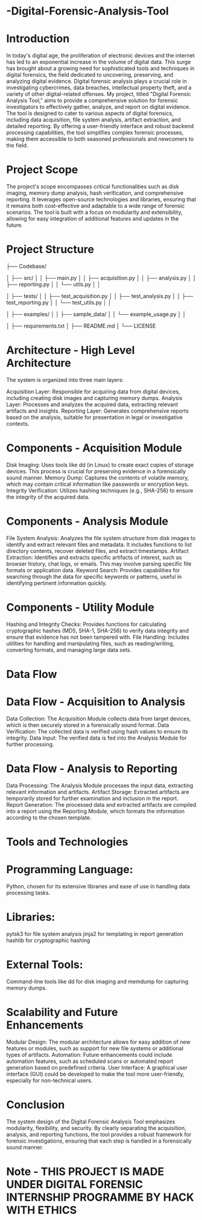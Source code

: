 # -Digital-Forensic-Analysis-Tool
# Introduction
In today's digital age, the proliferation of electronic devices and the internet has led to an exponential increase in the volume of digital data. This surge has brought about a growing need for sophisticated tools and techniques in digital forensics, the field dedicated to uncovering, preserving, and analyzing digital evidence. Digital forensic analysis plays a crucial role in investigating cybercrimes, data breaches, intellectual property theft, and a variety of other digital-related offenses.
My project, titled "Digital Forensic Analysis Tool," aims to provide a comprehensive solution for forensic investigators to effectively gather, analyze, and report on digital evidence. The tool is designed to cater to various aspects of digital forensics, including data acquisition, file system analysis, artifact extraction, and detailed reporting. By offering a user-friendly interface and robust backend processing capabilities, the tool simplifies complex forensic processes, making them accessible to both seasoned professionals and newcomers to the field.

# Project Scope
The project's scope encompasses critical functionalities such as disk imaging, memory dump analysis, hash verification, and comprehensive reporting. It leverages open-source technologies and libraries, ensuring that it remains both cost-effective and adaptable to a wide range of forensic scenarios. The tool is built with a focus on modularity and extensibility, allowing for easy integration of additional features and updates in the future.

# Project Structure
├── Codebase/

│   ├── src/
│   │   ├── main.py
│   │   ├── acquisition.py
│   │   ├── analysis.py
│   │   ├── reporting.py
│   │   └── utils.py
│   │

│   ├── tests/
│   │   ├── test_acquisition.py
│   │   ├── test_analysis.py
│   │   ├── test_reporting.py
│   │   └── test_utils.py
│   │

│   ├── examples/
│   │   ├── sample_data/
│   │   └── example_usage.py
│   │

│   ├── requirements.txt
│   ├── README.md
│   └── LICENSE

# Architecture - High Level Architecture
The system is organized into three main layers:

Acquisition Layer: Responsible for acquiring data from digital devices, including creating disk images and capturing memory dumps.
Analysis Layer: Processes and analyzes the acquired data, extracting relevant artifacts and insights.
Reporting Layer: Generates comprehensive reports based on the analysis, suitable for presentation in legal or investigative contexts.

# Components - Acquisition Module
Disk Imaging: Uses tools like dd (in Linux) to create exact copies of storage devices. This process is crucial for preserving evidence in a forensically sound manner.
Memory Dump: Captures the contents of volatile memory, which may contain critical information like passwords or encryption keys.
Integrity Verification: Utilizes hashing techniques (e.g., SHA-256) to ensure the integrity of the acquired data.

# Components - Analysis Module
File System Analysis: Analyzes the file system structure from disk images to identify and extract relevant files and metadata. It includes functions to list directory contents, recover deleted files, and extract timestamps.
Artifact Extraction: Identifies and extracts specific artifacts of interest, such as browser history, chat logs, or emails. This may involve parsing specific file formats or application data.
Keyword Search: Provides capabilities for searching through the data for specific keywords or patterns, useful in identifying pertinent information quickly.

# Components - Utility Module
Hashing and Integrity Checks: Provides functions for calculating cryptographic hashes (MD5, SHA-1, SHA-256) to verify data integrity and ensure that evidence has not been tampered with.
File Handling: Includes utilities for handling and manipulating files, such as reading/writing, converting formats, and managing large data sets.

# Data Flow
# Data Flow - Acquisition to Analysis
Data Collection: The Acquisition Module collects data from target devices, which is then securely stored in a forensically sound format.
Data Verification: The collected data is verified using hash values to ensure its integrity.
Data Input: The verified data is fed into the Analysis Module for further processing.

# Data Flow - Analysis to Reporting
Data Processing: The Analysis Module processes the input data, extracting relevant information and artifacts.
Artifact Storage: Extracted artifacts are temporarily stored for further examination and inclusion in the report.
Report Generation: The processed data and extracted artifacts are compiled into a report using the Reporting Module, which formats the information according to the chosen template.

# Tools and Technologies
# Programming Language: 
Python, chosen for its extensive libraries and ease of use in handling data processing tasks.
# Libraries:
pytsk3 for file system analysis
jinja2 for templating in report generation
hashlib for cryptographic hashing
# External Tools: 
Command-line tools like dd for disk imaging and memdump for capturing memory dumps.

# Scalability and Future Enhancements
Modular Design: The modular architecture allows for easy addition of new features or modules, such as support for new file systems or additional types of artifacts.
Automation: Future enhancements could include automation features, such as scheduled scans or automated report generation based on predefined criteria.
User Interface: A graphical user interface (GUI) could be developed to make the tool more user-friendly, especially for non-technical users.

# Conclusion
The system design of the Digital Forensic Analysis Tool emphasizes modularity, flexibility, and security. By clearly separating the acquisition, analysis, and reporting functions, the tool provides a robust framework for forensic investigations, ensuring that each step is handled in a forensically sound manner.

# Note - THIS PROJECT IS MADE UNDER DIGITAL FORENSIC INTERNSHIP PROGRAMME BY HACK WITH ETHICS
